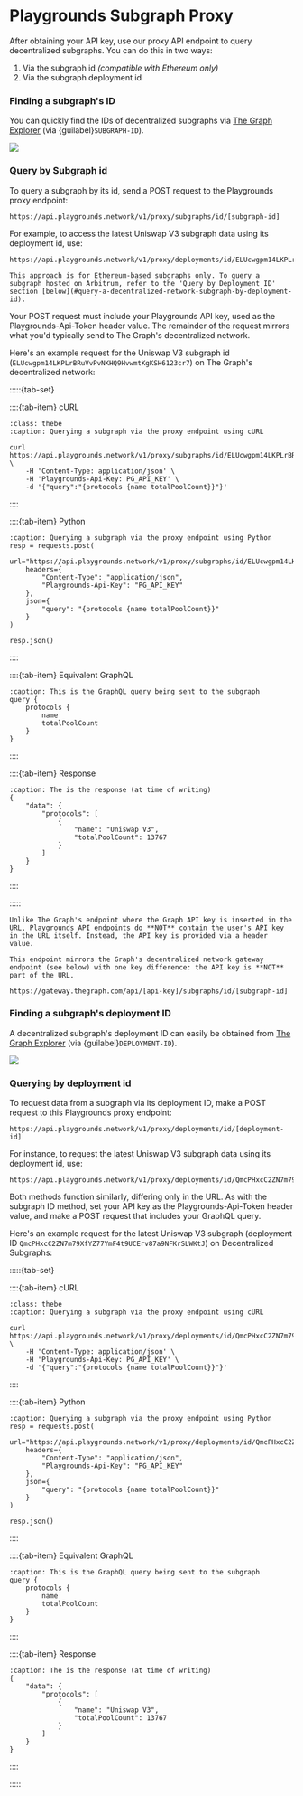 # Playgrounds Subgraph Proxy
After obtaining your API key, use our proxy API endpoint to query decentralized subgraphs. You can do this in two ways:

1. Via the subgraph id *(compatible with Ethereum only)*
2. Via the subgraph deployment id

### Finding a subgraph's ID
You can quickly find the IDs of decentralized subgraphs via [The Graph Explorer](https://thegraph.com/explorer) (via {guilabel}`SUBGRAPH-ID`).

![](/_static/assets/graph-explorer-id.png)

### Query by Subgraph id

To query a subgraph by its id, send a POST request to the Playgrounds proxy endpoint:
```
https://api.playgrounds.network/v1/proxy/subgraphs/id/[subgraph-id]
```
For example, to access the latest Uniswap V3 subgraph data using its deployment id, use:
```
https://api.playgrounds.network/v1/proxy/deployments/id/ELUcwgpm14LKPLrBRuVvPvNKHQ9HvwmtKgKSH6123cr7
```

```{important}
This approach is for Ethereum-based subgraphs only. To query a subgraph hosted on Arbitrum, refer to the 'Query by Deployment ID' section [below](#query-a-decentralized-network-subgraph-by-deployment-id).
```

Your POST request must include your Playgrounds API key, used as the Playgrounds-Api-Token header value. The remainder of the request mirrors what you'd typically send to The Graph's decentralized network.<br> 

Here's an example request for the Uniswap V3 subgraph id (`ELUcwgpm14LKPLrBRuVvPvNKHQ9HvwmtKgKSH6123cr7`) on The Graph's decentralized network:

:::::{tab-set}

::::{tab-item} cURL
```{code-block} bash
:class: thebe
:caption: Querying a subgraph via the proxy endpoint using cURL

curl https://api.playgrounds.network/v1/proxy/subgraphs/id/ELUcwgpm14LKPLrBRuVvPvNKHQ9HvwmtKgKSH6123cr7 \
    -H 'Content-Type: application/json' \
    -H 'Playgrounds-Api-Key: PG_API_KEY' \
    -d '{"query":"{protocols {name totalPoolCount}}"}'
```

::::

::::{tab-item} Python
```{code-block} python
:caption: Querying a subgraph via the proxy endpoint using Python
resp = requests.post(
    url="https://api.playgrounds.network/v1/proxy/subgraphs/id/ELUcwgpm14LKPLrBRuVvPvNKHQ9HvwmtKgKSH6123cr7",
    headers={
        "Content-Type": "application/json",
        "Playgrounds-Api-Key": "PG_API_KEY"
    },
    json={
        "query": "{protocols {name totalPoolCount}}"
    }
)

resp.json()
```
::::

::::{tab-item} Equivalent GraphQL
```{code-block} graphql
:caption: This is the GraphQL query being sent to the subgraph
query {
    protocols {
        name
        totalPoolCount
    }
}
```
::::

::::{tab-item} Response
```{code-block} json
:caption: The is the response (at time of writing)
{
    "data": {
        "protocols": [
            {
                "name": "Uniswap V3",
                "totalPoolCount": 13767
            }
        ]
    }
}
```
::::

:::::


```{important}
Unlike The Graph's endpoint where the Graph API key is inserted in the URL, Playgrounds API endpoints do **NOT** contain the user's API key in the URL itself. Instead, the API key is provided via a header value.
```

```{note}
This endpoint mirrors the Graph's decentralized network gateway endpoint (see below) with one key difference: the API key is **NOT** part of the URL.

https://gateway.thegraph.com/api/[api-key]/subgraphs/id/[subgraph-id]
```

### Finding a subgraph's deployment ID
A decentralized subgraph's deployment ID can easily be obtained from [The Graph Explorer](https://thegraph.com/explorer) (via {guilabel}`DEPLOYMENT-ID`).

![](/_static/assets/graph-explorer-deployment-id.png)

### Querying by deployment id

To request data from a subgraph via its deployment ID, make a POST request to this Playgrounds proxy endpoint:
```
https://api.playgrounds.network/v1/proxy/deployments/id/[deployment-id]
```

For instance, to request the latest Uniswap V3 subgraph data using its deployment id, use:
```
https://api.playgrounds.network/v1/proxy/deployments/id/QmcPHxcC2ZN7m79XfYZ77YmF4t9UCErv87a9NFKrSLWKtJ
```

Both methods function similarly, differing only in the URL. As with the subgraph ID method, set your API key as the     Playgrounds-Api-Token    header value, and make a POST request that includes your GraphQL query.

Here's an example request for the latest Uniswap V3 subgraph (deployment ID `QmcPHxcC2ZN7m79XfYZ77YmF4t9UCErv87a9NFKrSLWKtJ`) on Decentralized Subgraphs:

:::::{tab-set}

::::{tab-item} cURL
```{code-block} bash
:class: thebe
:caption: Querying a subgraph via the proxy endpoint using cURL

curl https://api.playgrounds.network/v1/proxy/deployments/id/QmcPHxcC2ZN7m79XfYZ77YmF4t9UCErv87a9NFKrSLWKtJ \
    -H 'Content-Type: application/json' \
    -H 'Playgrounds-Api-Key: PG_API_KEY' \
    -d '{"query":"{protocols {name totalPoolCount}}"}'
```
::::

::::{tab-item} Python
```{code-block} python
:caption: Querying a subgraph via the proxy endpoint using Python
resp = requests.post(
    url="https://api.playgrounds.network/v1/proxy/deployments/id/QmcPHxcC2ZN7m79XfYZ77YmF4t9UCErv87a9NFKrSLWKtJ",
    headers={
        "Content-Type": "application/json",
        "Playgrounds-Api-Key": "PG_API_KEY"
    },
    json={
        "query": "{protocols {name totalPoolCount}}"
    }
)

resp.json()
```
::::

::::{tab-item} Equivalent GraphQL
```{code-block} graphql
:caption: This is the GraphQL query being sent to the subgraph
query {
    protocols {
        name
        totalPoolCount
    }
}
```
::::

::::{tab-item} Response
```{code-block} json
:caption: The is the response (at time of writing)
{
    "data": {
        "protocols": [
            {
                "name": "Uniswap V3",
                "totalPoolCount": 13767
            }
        ]
    }
}
```
::::

:::::

